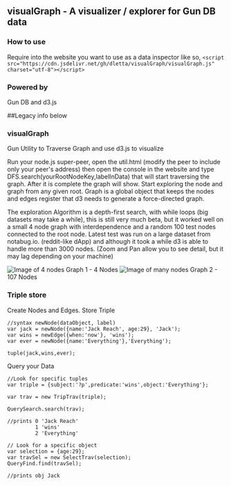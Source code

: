 ## visualGraph - A visualizer / explorer for Gun DB data

### How to use

Require into the website you want to use as a data inspector like so,
```<script src="https://cdn.jsdelivr.net/gh/dletta/visualGraph/visualGraph.js" charset="utf-8"></script>```

### Powered by

Gun DB and d3.js


##Legacy info below


### visualGraph
Gun Utility to Traverse Graph and use d3.js to visualize

Run your node.js super-peer, open the util.html (modify the peer to include only your peer's address)
then open the console in the website and type DFS.search(yourRootNodeKey,labelInData)
that will start traversing the graph.
After it is complete the graph will show.
Start exploring the node and graph from any given root.
Graph is a global object that keeps the nodes and edges register that d3 needs to generate a force-directed graph.

The exploration Algorithm is a depth-first search, with while loops (big datasets may take a while), this is still very much beta, but it worked well on a small 4 node graph with interdependence and a random 100 test nodes connected to the root node.
Latest test was run on a large dataset from notabug.io. (reddit-like dApp) and although it took a while d3 is able to handle more than 3000 nodes. (Zoom and Pan allow you to see detail, but it may lag depending on your machine)

![Image of 4 nodes](https://i.imgur.com/eHxNnof.png)
Graph 1 - 4 Nodes
![Image of many nodes](https://i.imgur.com/Vap9pQn.png)
Graph 2 - 107 Nodes

### Triple store

Create Nodes and Edges. Store Triple
```
//syntax newNode(dataObject, label)
var jack = newNode({name:'Jack Reach', age:29}, 'Jack');
var wins = newEdge({when:'now'}, 'wins');
var ever = newNode({name:'Everything'},'Everything');

tuple(jack,wins,ever);
```
Query your Data
```
//Look for specific tuples
var triple = {subject:'?p',predicate:'wins',object:'Everything'};

var trav = new TripTrav(triple);

QuerySearch.search(trav);

//prints 0 'Jack Reach'
         1 'wins'
         2 'Everything'
         
// Look for a specific object
var selection = {age:29};
var travSel = new SelectTrav(selection);
QueryFind.find(travSel);

//prints obj Jack
```
